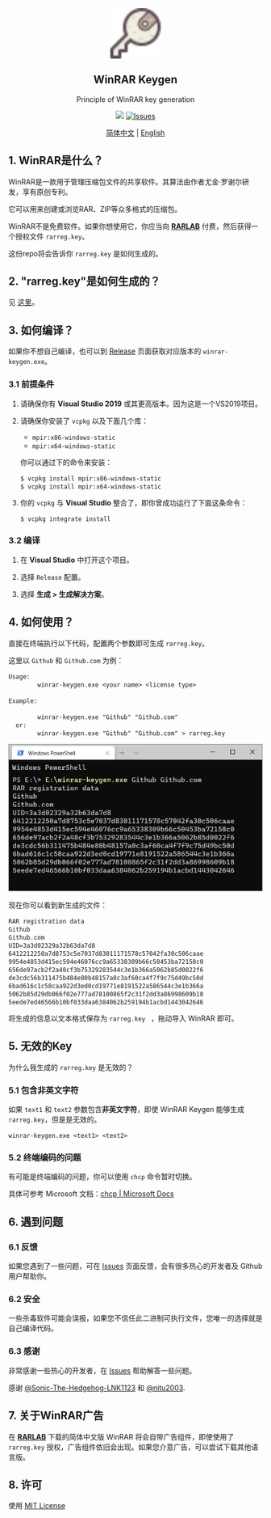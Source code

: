 <p align="center">
 <img width="100px" src="icon.svg" align="center" alt="WinRAR Keygen" />
 <h2 align="center">WinRAR Keygen</h2>
 <p align="center">Principle of WinRAR key generation</p>
</p>
<p align="center">
  <img src="https://img.shields.io/github/v/release/bitcookies/winrar-keygen?label=version" />
  <a href="https://github.com/bitcookies/winrar-keygen/issues">
  	<img alt="Issues" src="https://img.shields.io/github/issues/bitcookies/winrar-keygen?color=F48D73" />
  </a>
</p>

<p align="center">
  <a href="README.zh-CN.md">简体中文</a> | <a href="README.md">English</a>
</p>

## 1. WinRAR是什么？

WinRAR是一款用于管理压缩包文件的共享软件。其算法由作者尤金·罗谢尔研发，享有原创专利。

它可以用来创建或浏览RAR、ZIP等众多格式的压缩包。

WinRAR不是免费软件。如果你想使用它，你应当向 [__RARLAB__](https://www.rarlab.com/) 付费，然后获得一个授权文件 `rarreg.key`。

这份repo将会告诉你 `rarreg.key` 是如何生成的。

## 2. "rarreg.key"是如何生成的？

见 [这里](README.HOW_DOES_IT_WORK.zh-CN.md)。

## 3. 如何编译？

如果你不想自己编译，也可以到 [Release](https://github.com/bitcookies/winrar-keygen/releases/) 页面获取对应版本的 `winrar-keygen.exe`。

### 3.1 前提条件

1. 请确保你有 __Visual Studio 2019__ 或其更高版本。因为这是一个VS2019项目。

2. 请确保你安装了 `vcpkg` 以及下面几个库：

   * `mpir:x86-windows-static`
   * `mpir:x64-windows-static`

   你可以通过下的命令来安装：

   ```console
   $ vcpkg install mpir:x86-windows-static
   $ vcpkg install mpir:x64-windows-static
   ```

3. 你的 `vcpkg` 与 __Visual Studio__ 整合了，即你曾成功运行了下面这条命令：

   ```console
   $ vcpkg integrate install
   ```

### 3.2 编译

1. 在 __Visual Studio__ 中打开这个项目。

2. 选择 `Release` 配置。

3. 选择 __生成 > 生成解决方案__。

## 4. 如何使用？

直接在终端执行以下代码，配置两个参数即可生成 `rarreg.key`。

这里以 `Github` 和 `Github.com` 为例：

```console
Usage:
        winrar-keygen.exe <your name> <license type>

Example:

        winrar-keygen.exe "Github" "Github.com"
  or:
        winrar-keygen.exe "Github" "Github.com" > rarreg.key
```

![Terminal](terminal.png)

现在你可以看到新生成的文件：

```console
RAR registration data
Github
Github.com
UID=3a3d02329a32b63da7d8
6412212250a7d8753c5e7037d83011171578c57042fa30c506caae
9954e4853d415ec594e46076cc9a65338309b66c50453ba72158c0
656de97acb2f2a48cf3b75329283544c3e1b366a5062b85d0022f6
de3cdc56b311475b484e80b48157a0c3af60ca4f7f9c75d49bc50d
6bad616c1c58caa922d3ed0cd19771e8191522a586544c3e1b366a
5062b85d29db066f02e777ad78100865f2c31f2dd3a86998609b18
5eede7ed46566b10bf033daa6384062b259194b1acbd1443042646
```

将生成的信息以文本格式保存为 `rarreg.key ` ，拖动导入 WinRAR 即可。

## 5. 无效的Key

为什么我生成的 `rarreg.key` 是无效的？

### 5.1 包含非英文字符

如果 `text1` 和 `text2` 参数包含**非英文字符**，即使 WinRAR Keygen 能够生成 `rarreg.key`，但是是无效的。

```console
winrar-keygen.exe <text1> <text2>
```

### 5.2 终端编码的问题

有可能是终端编码的问题，你可以使用 `chcp` 命令暂时切换。

具体可参考 Microsoft 文档：[chcp | Microsoft Docs](https://docs.microsoft.com/en-us/windows-server/administration/windows-commands/chcp)

## 6. 遇到问题

### 6.1 反馈

如果您遇到了一些问题，可在 [Issues](https://github.com/bitcookies/winrar-keygen/issues) 页面反馈，会有很多热心的开发者及 Github 用户帮助你。

### 6.2 安全

一些杀毒软件可能会误报，如果您不信任此二进制可执行文件，您唯一的选择就是自己编译代码。

### 6.3 感谢

非常感谢一些热心的开发者，在 [Issues](https://github.com/bitcookies/winrar-keygen/issues) 帮助解答一些问题。

感谢 [@Sonic-The-Hedgehog-LNK1123](https://github.com/Sonic-The-Hedgehog-LNK1123) 和 [@nitu2003](https://github.com/nitu2003).

## 7. 关于WinRAR广告

在 [__RARLAB__](https://www.rarlab.com/) 下载的简体中文版 WinRAR 将会自带广告组件，即使使用了 `rarreg.key` 授权，广告组件依旧会出现。如果您介意广告，可以尝试下载其他语言版。

## 8. 许可

使用 [MIT License](https://github.com/bitcookies/winrar-keygen/blob/master/LICENSE)